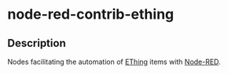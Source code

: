 
# node-red-contrib-ething

## Description

Nodes facilitating the automation of [EThing](https://github.com/e-thing/ething) items with [Node-RED](http://nodered.org).


